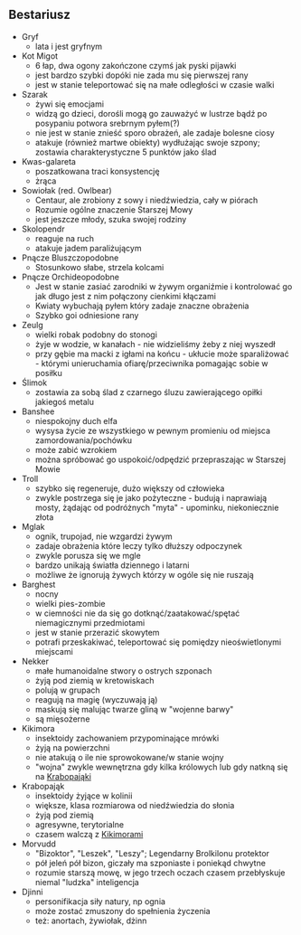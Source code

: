 ## Bestariusz
* Gryf<a id='b_gryf'></a>
    * lata i jest gryfnym
* Kot Migot<a id='b_migot'></a>
    * 6 łap, dwa ogony zakończone czymś jak pyski pijawki
    * jest bardzo szybki dopóki nie zada mu się pierwszej rany
    * jest w stanie teleportować się na małe odległości w czasie walki
* Szarak<a id='b_szarak'></a>
    * żywi się emocjami
    * widzą go dzieci, dorośli mogą go zauważyć w lustrze bądź po posypaniu potwora srebrnym pyłem(?)
    * nie jest w stanie znieść sporo obrażeń, ale zadaje bolesne ciosy
    * atakuje (również martwe obiekty) wydłużając swoje szpony; zostawia charakterystyczne 5 punktów jako ślad
* Kwas-galareta<a id='b_galareta'></a>
    * poszatkowana traci konsystencję
    * żrąca
* Sowiołak<a id='b_sowiolak'></a> (red. Owlbear)
    * Centaur, ale zrobiony z sowy i niedźwiedzia, cały w piórach
    * Rozumie ogólne znaczenie Starszej Mowy
    * jest jeszcze młody, szuka swojej rodziny
* Skolopendr<a id='b_stonoga'></a>
    * reaguje na ruch
    * atakuje jadem paraliżującym
* Pnącze Bluszczopodobne<a id='b_bluszcz'></a>
    * Stosunkowo słabe, strzela kolcami
* Pnącze Orchideopodobne<a id='b_orchidea'></a>
    * Jest w stanie zasiać zarodniki w żywym organiźmie i kontrolować go jak długo jest z nim połączony cienkimi kłączami
    * Kwiaty wybuchają pyłem który zadaje znaczne obrażenia
    * Szybko goi odniesione rany
* Zeulg<a id='b_zeulg'></a>
    * wielki robak podobny do stonogi
    * żyje w wodzie, w kanałach - nie widzieliśmy żeby z niej wyszedł
    * przy gębie ma macki z igłami na końcu - ukłucie może sparaliżować - którymi unieruchamia ofiarę/przeciwnika pomagając sobie w posiłku
* Ślimok<a id='b_slimok'></a>
    * zostawia za sobą ślad z czarnego śluzu zawierającego opiłki jakiegoś metalu
* Banshee<a id='b_banshee'></a>
    * niespokojny duch elfa
    * wysysa życie ze wszystkiego w pewnym promieniu od miejsca zamordowania/pochówku
    * może zabić wzrokiem
    * można spróbować go uspokoić/odpędzić przepraszając w Starszej Mowie
* Troll<a id='b_troll'></a>
    * szybko się regeneruje, dużo większy od człowieka
    * zwykle postrzega się je jako pożyteczne - budują i naprawiają mosty, żądając od podróżnych "myta" - upominku, niekoniecznie złota
* Mglak<a id='b_mglak'></a>
    * ognik, trupojad, nie wzgardzi żywym
    * zadaje obrażenia które leczy tylko dłuższy odpoczynek
    * zwykle porusza się we mgle
    * bardzo unikają światła dziennego i latarni
    * możliwe że ignorują żywych którzy w ogóle się nie ruszają
* Barghest<a id='b_barghest'></a>
    * nocny
    * wielki pies-zombie
    * w ciemności nie da się go dotknąć/zaatakować/spętać niemagicznymi przedmiotami
    * jest w stanie przerazić skowytem
    * potrafi przeskakiwać, teleportować się pomiędzy nieoświetlonymi miejscami
* Nekker<a id='b_nekker'></a>
    * małe humanoidalne stwory o ostrych szponach
    * żyją pod ziemią w kretowiskach
    * polują w grupach
    * reagują na magię (wyczuwają ją)
    * maskują się malując twarze gliną w "wojenne barwy"
    * są mięsożerne
* Kikimora<a id='b_kikimora'></a>
    * insektoidy zachowaniem przypominające mrówki
    * żyją na powierzchni
    * nie atakują o ile nie sprowokowane/w stanie wojny
    * "wojna" zwykle wewnętrzna gdy kilka królowych lub gdy natkną się na [Krabopająki](#b_krabopajak)
* Krabopająk<a id='b_krabopajak'></a>
    * insektoidy żyjące w kolinii
    * większe, klasa rozmiarowa od niedźwiedzia do słonia
    * żyją pod ziemią
    * agresywne, terytorialne
    * czasem walczą z [Kikimorami](#b_kikimora)
* Morvudd<a id='b_bizoktor'></a>
    * "Bizoktor", "Leszek", "Leszy"; Legendarny Brolkilonu protektor
    * pół jeleń pół bizon, giczały ma szponiaste i poniekąd chwytne
    * rozumie starszą mowę, w jego trzech oczach czasem przebłyskuje niemal "ludzka" inteligencja
* Djinni<a id='b_djinni'></a>
    * personifikacja siły natury, np ognia
    * może zostać zmuszony do spełnienia życzenia
    * też: anortach, żywiołak, dżinn